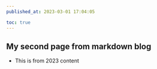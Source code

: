 ```yaml
---
published_at: 2023-03-01 17:04:05

toc: true
---
```


## My second page from markdown blog

- This is from 2023 content
